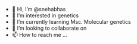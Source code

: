 - 👋 Hi, I’m @snehabhas
- 👀 I’m interested in genetics
- 🌱 I’m currently learning Msc. Molecular genetics
- 💞️ I’m looking to collaborate on 
- 📫 How to reach me ...

<!---
snehabhas/snehabhas is a ✨ special ✨ repository because its `README.md` (this file) appears on your GitHub profile.
You can click the Preview link to take a look at your changes.
--->
